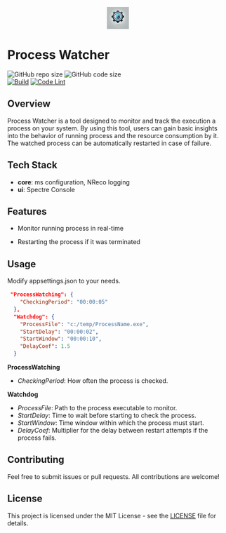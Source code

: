 <p align="center">
  <img src="\src\code\ProcessWatching.ConsoleApp\icon.png" alt="process watcher" width="50"/>
</p>

# Process Watcher  

![GitHub repo size](https://img.shields.io/github/repo-size/jirikostiha/process-watcher)
![GitHub code size](https://img.shields.io/github/languages/code-size/jirikostiha/process-watcher)  
[![Build](https://github.com/jirikostiha/process-watcher/actions/workflows/build.yml/badge.svg)](https://github.com/jirikostiha/process-watcher/actions/workflows/build.yml)
[![Code Lint](https://github.com/jirikostiha/process-watcher/actions/workflows/lint-code.yml/badge.svg)](https://github.com/jirikostiha/process-watcher/actions/workflows/lint-code.yml)


## Overview

Process Watcher is a tool designed to monitor and track the execution a process on your system. By using this tool, users can gain basic insights into the behavior of running process and the resource consumption by it. The watched process can be automatically restarted in case of failure.

## Tech Stack

* __core__: ms configuration, NReco logging  
* __ui__: Spectre Console  

## Features

* Monitor running process in real-time

* Restarting the process if it was terminated


## Usage

Modify appsettings.json to your needs.

```json
 "ProcessWatching": {
    "CheckingPeriod": "00:00:05"
  },
  "Watchdog": {
    "ProcessFile": "c:/temp/ProcessName.exe",
    "StartDelay": "00:00:02",
    "StartWindow": "00:00:10",
    "DelayCoef": 1.5
  }
```

**ProcessWatching**  
- *CheckingPeriod*: How often the process is checked.  

**Watchdog**  
- *ProcessFile*: Path to the process executable to monitor.  
- *StartDelay*: Time to wait before starting to check the process.  
- *StartWindow*: Time window within which the process must start.  
- *DelayCoef*: Multiplier for the delay between restart attempts if the process fails.  


## Contributing

Feel free to submit issues or pull requests. All contributions are welcome!

## License

This project is licensed under the MIT License - see the [LICENSE](LICENSE) file for details.